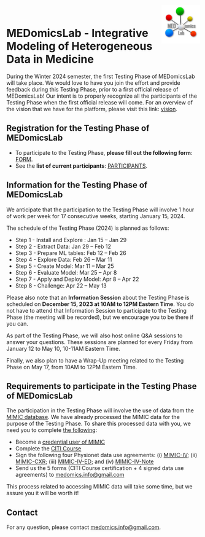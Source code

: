 <img src="MEDomicsLab_LOGO.png" width="100" align="right" align="top" >
<br />

# MEDomicsLab - Integrative Modeling of Heterogeneous Data in Medicine

During the Winter 2024 semester, the first Testing Phase of MEDomicsLab will take place. We would love to have you join the effort and provide feedback during this Testing Phase, prior to a first official release of MEDomicsLab! Our intent is to properly recognize all the participants of the Testing Phase when the first official release will come. For an overview of the vision that we have for the platform, please visit this link: [vision](https://bit.ly/3EdkQpi).

## Registration for the Testing Phase of MEDomicsLab

* To participate to the Testing Phase, **please fill out the following form**: [FORM](https://forms.office.com/r/ysbvNuCuw3).
* See the **list of current participants**: [PARTICIPANTS](https://docs.google.com/spreadsheets/d/1w4n2gygstxnrFSzAi1LqGsxgCVYa1Odyb8vl9huu-kU/).

## Information for the Testing Phase of MEDomicsLab

We anticipate that the participation to the Testing Phase will involve 1 hour of work per week for 17 consecutive weeks, starting January 15, 2024.

The schedule of the Testing Phase (2024) is planned as follows:
* Step 1 - Install and Explore : Jan 15 – Jan 29
* Step 2 - Extract Data: Jan 29 – Feb 12
* Step 3 - Prepare ML tables: Feb 12 – Feb 26
* Step 4 - Explore Data: Feb 26 – Mar 11
* Step 5 - Create Model: Mar 11 – Mar 25
* Step 6 - Evaluate Model: Mar 25 – Apr 8
* Step 7 - Apply and Deploy Model: Apr 8 – Apr 22 
* Step 8 - Challenge: Apr 22 – May 13

Please also note that an **Information Session** about the Testing Phase is scheduled on **December 15, 2023 at 10AM to 12PM Eastern Time**. You do not have to attend that Information Session to participate to the Testing Phase (the meeting will be recorded), but we encourage you to be there if you can. 

As part of the Testing Phase, we will also host online Q&A sessions to answer your questions. These sessions are planned for every Friday from January 12 to May 10, 10-11AM Eastern Time.

Finally, we also plan to have a Wrap-Up meeting related to the Testing Phase on May 17, from 10AM to 12PM Eastern Time.

## Requirements to participate in the Testing Phase of MEDomicsLab

The participation in the Testing Phase will involve the use of data from the [MIMIC database](https://mimic.mit.edu/). We have already processed the MIMIC data for the purpose of the Testing Phase. To share this processed data with you, we need you to complete [the following](https://mimic.mit.edu/docs/gettingstarted/):
* Become a [credential user of MIMIC](https://physionet.org/settings/credentialing/)
* Complete the [CITI Course](https://physionet.org/about/citi-course/)
* Sign the following four Physionet data use agreements: (i) [MIMIC-IV](https://physionet.org/sign-dua/mimiciv/2.2/); (ii) [MIMIC-CXR](https://physionet.org/sign-dua/mimic-cxr/2.0.0/); (iii) [MIMIC-IV-ED](https://physionet.org/sign-dua/mimic-iv-ed/2.2/); and (iv) [MIMIC-IV-Note](https://physionet.org/sign-dua/mimic-iv-note/2.2/)
* Send us the 5 forms (CITI Course certification + 4 signed data use agreements) to <medomics.info@gmail.com>

This process related to accessing MIMIC data will take some time, but we assure you it will be worth it!

## Contact

For any question, please contact <medomics.info@gmail.com>.

